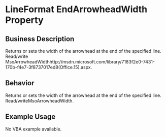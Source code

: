 # LineFormat EndArrowheadWidth Property

## Business Description
Returns or sets the width of the arrowhead at the end of the specified line. Read/write MsoArrowheadWidthhttp://msdn.microsoft.com/library/7183f2e0-7431-170b-f4e7-3f8737017ed8(Office.15).aspx.

## Behavior
Returns or sets the width of the arrowhead at the end of the specified line. Read/writeMsoArrowheadWidth.

## Example Usage
No VBA example available.